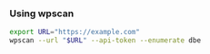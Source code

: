 ### Using wpscan 

```bash
export URL="https://example.com"
wpscan --url "$URL" --api-token --enumerate dbe
```
